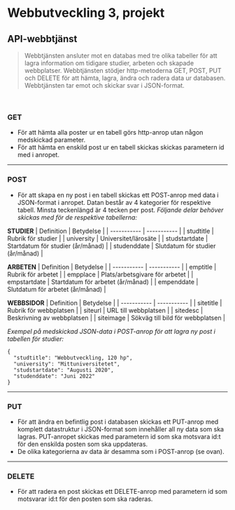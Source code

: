 # Webbutveckling 3, projekt
## API-webbtjänst

> Webbtjänsten ansluter mot en databas med tre olika tabeller för att lagra information om tidigare studier, arbeten och skapade webbplatser.
> Webbtjänsten stödjer http-metoderna GET, POST, PUT och DELETE för att hämta, lagra, ändra och radera data ur databasen.
> Webbtjänsten tar emot och skickar svar i JSON-format.

<br>

### GET
- För att hämta alla poster ur en tabell görs http-anrop utan någon medskickad parameter.
- För att hämta en enskild post ur en tabell skickas skickas parametern id med i anropet.
---
### POST
- För att skapa en ny post i en tabell skickas ett POST-anrop med data i JSON-format i anropet. Datan består av 4 kategorier för respektive tabell. Minsta teckenlängd är 4 tecken per post.
*Följande delar behöver skickas med för de respektive tabellerna:*

**STUDIER**
| Definition | Betydelse |
| ----------- | ----------- |
| studtitle | Rubrik för studier |
| university | Universitet/lärosäte |
| studstartdate | Startdatum för studier (år/månad) |
| studenddate | Slutdatum för studier (år/månad) |
<br>

**ARBETEN**
| Definition | Betydelse |
| ----------- | ----------- |
| emptitle | Rubrik för arbetet |
| empplace | Plats/arbetsgivare för arbetet |
| empstartdate | Startdatum för arbetet (år/månad) |
| empenddate | Slutdatum för arbetet (år/månad) |
<br>

**WEBBSIDOR**
| Definition | Betydelse |
| ----------- | ----------- |
| sitetitle | Rubrik för webbplatsen |
| siteurl | URL till webbplatsen |
| sitedesc | Beskrivning av webbplatsen |
| siteimage | Sökväg till bild för webbplatsen |
<br>

*Exempel på medskickad JSON-data i POST-anrop för att lagra ny post i tabellen för studier:*

```
{
  "studtitle": "Webbutveckling, 120 hp",
  "university": "Mittuniversitetet",
  "studstartdate": "Augusti 2020",
  "studenddate": "Juni 2022"
}
```


---
### PUT
- För att ändra en befintlig post i databasen skickas ett PUT-anrop med komplett datastruktur i JSON-format som innehåller all ny data som ska lagras. PUT-anropet skickas med parametern id som ska motsvara id:t för den enskilda posten som ska uppdateras.
- De olika kategorierna av data är desamma som i POST-anrop (se ovan).
---
### DELETE
- För att radera en post skickas ett DELETE-anrop med parametern id som motsvarar id:t för den posten som ska raderas.
